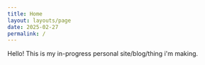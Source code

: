 ```yaml
---
title: Home
layout: layouts/page
date: 2025-02-27
permalink: /
---
```


Hello! This is my in-progress personal site/blog/thing i'm making.
